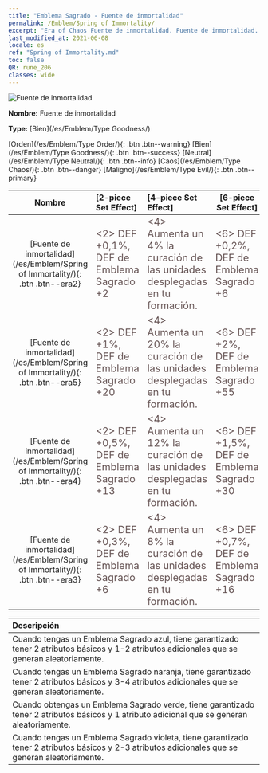 ```yaml
---
title: "Emblema Sagrado - Fuente de inmortalidad"
permalink: /Emblem/Spring of Immortality/
excerpt: "Era of Chaos Fuente de inmortalidad. Fuente de inmortalidad. Era of Chaos Emblema Sagrado Fuente de inmortalidad. Era of Chaos Bien Fuente de inmortalidad"
last_modified_at: 2021-06-08
locale: es
ref: "Spring of Immortality.md"
toc: false
QR: rune_206
classes: wide
---
```


  ![Fuente de inmortalidad](/images/r/rune_icon_206.png)

 **Nombre:** Fuente de inmortalidad

 **Type:** [Bien](/es/Emblem/Type Goodness/)

  [Orden](/es/Emblem/Type Order/){: .btn .btn--warning}   [Bien](/es/Emblem/Type Goodness/){: .btn .btn--success}   [Neutral](/es/Emblem/Type Neutral/){: .btn .btn--info}   [Caos](/es/Emblem/Type Chaos/){: .btn .btn--danger}   [Maligno](/es/Emblem/Type Evil/){: .btn .btn--primary} 

  |  Nombre    | [2-piece Set Effect] | [4-piece Set Effect] | [6-piece Set Effect]  | 
  |:-----------------------:|:-------------------|:-----------------|----------------| 
  | [Fuente de inmortalidad](/es/Emblem/Spring of Immortality/){: .btn .btn--era2} | <span style="color: #645252;font-size:20px">&lt;2&gt; DEF +0,1%, DEF de Emblema Sagrado +2</span> | <span style="color: #645252;font-size:20px">&lt;4&gt; Aumenta un 4% la curación de las unidades desplegadas en tu formación.</span> | <span style="color: #645252;font-size:20px">&lt;6&gt; DEF +0,2%, DEF de Emblema Sagrado +6</span> | 
  | [Fuente de inmortalidad](/es/Emblem/Spring of Immortality/){: .btn .btn--era5} | <span style="color: #645252;font-size:20px">&lt;2&gt; DEF +1%, DEF de Emblema Sagrado +20</span> | <span style="color: #645252;font-size:20px">&lt;4&gt; Aumenta un 20% la curación de las unidades desplegadas en tu formación.</span> | <span style="color: #645252;font-size:20px">&lt;6&gt; DEF +2%, DEF de Emblema Sagrado +55</span> | 
  | [Fuente de inmortalidad](/es/Emblem/Spring of Immortality/){: .btn .btn--era4} | <span style="color: #645252;font-size:20px">&lt;2&gt; DEF +0,5%, DEF de Emblema Sagrado +13</span> | <span style="color: #645252;font-size:20px">&lt;4&gt; Aumenta un 12% la curación de las unidades desplegadas en tu formación.</span> | <span style="color: #645252;font-size:20px">&lt;6&gt; DEF +1,5%, DEF de Emblema Sagrado +30</span> | 
  | [Fuente de inmortalidad](/es/Emblem/Spring of Immortality/){: .btn .btn--era3} | <span style="color: #645252;font-size:20px">&lt;2&gt; DEF +0,3%, DEF de Emblema Sagrado +6</span> | <span style="color: #645252;font-size:20px">&lt;4&gt; Aumenta un 8% la curación de las unidades desplegadas en tu formación.</span> | <span style="color: #645252;font-size:20px">&lt;6&gt; DEF +0,7%, DEF de Emblema Sagrado +16</span> | 

  |         Descripción            | 
  |:-------------------------------|
  | Cuando tengas un Emblema Sagrado azul, tiene garantizado tener 2 atributos básicos y 1-2 atributos adicionales que se generan aleatoriamente. |
  | Cuando tengas un Emblema Sagrado naranja, tiene garantizado tener 2 atributos básicos y 3-4 atributos adicionales que se generan aleatoriamente. |
  | Cuando obtengas un Emblema Sagrado verde, tiene garantizado tener 2 atributos básicos y 1 atributo adicional que se generan aleatoriamente. |
  | Cuando tengas un Emblema Sagrado violeta, tiene garantizado tener 2 atributos básicos y 2-3 atributos adicionales que se generan aleatoriamente. |

